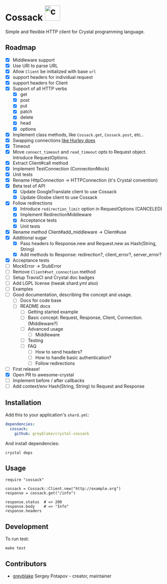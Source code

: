 # Cossack <img src="https://cloud.githubusercontent.com/assets/113512/15764341/65d90c06-292a-11e6-8f91-44ed93e024f8.png" alt="crystal Cossack logo" width="48">

Simple and flexible HTTP client for Crystal programming language.

## Roadmap
* [x] Middleware support
* [x] Use URI to parse URL
* [x] Allow `Client` be initialized with base `url`
* [x] support headers for individual request
* [x] support headers for Client
* [x] Support of all HTTP verbs
  * [x] get
  * [x] post
  * [x] put
  * [x] patch
  * [x] delete
  * [x] head
  * [x] options
* [x] Implement class methods, like `Cossack.get`, `Cossack.post`, etc..
* [x] Swapping connections [like Hurley does](https://github.com/lostisland/hurley#connections)
* [x] Timeout
* [x] Move `connect_timeout` and `read_timeout` opts to Request object. Introduce RequestOptions.
* [x] Extract Client#call method
* [x] Implement TestConnection (ConnectionMock)
* [x] Unit tests
* [x] Rename HttpConnection -> HTTPConnection (it's Crystal convention)
* [x] Beta test of API
  * [x] Update GoogleTranslate client to use Cossack
  * [x] Update Glosbe client to use Cossack
* [x] Follow redirections
  * [x] Introduce `redirection_limit` option in RequestOptions (CANCELED)
  * [x] Implement RedirectionMiddleware
  * [x] Acceptance tests
  * [x] Unit tests
* [x] Rename method Client#add_middleware -> Client#use
* [x] Additional sugar
  * [x] Pass headers to Response.new and Request.new as Hash(String, String)
  * [x] Add methods to Response: redirection?, client_error?, server_error?
* [x] Acceptance tests
* [ ] MockError -> StubError
* [ ] Remove `Client#set_connection` method
* [ ] Setup TravisCI and Crystal doc badges
* [ ] Add LGPL license (tweak shard.yml also)
* [ ] Examples
* [ ] Good documentation, describing the concept and usage.
  * [ ] Docs for code base
  * [ ] README docs
    * [ ] Getting started example
    * [ ] Basic concept: Request, Response, Client, Connection. (Middleware?)
    * [ ] Advanced usage
      * [ ] Middleware
    * [ ] Testing
    * [ ] FAQ
      * [ ] How to send headers?
      * [ ] How to handle basic authentication?
      * [ ] Follow redirections
* [ ] First release!
* [x] Open PR to awesome-crystal
* [ ] Implement before / after callbacks
* [ ] Add context/env Hash(String, String) to Request and Response

## Installation

Add this to your application's `shard.yml`:

```yaml
dependencies:
  cossack:
    github: greyblake/crystal-cossack
```

And install dependencies:

```
crystal deps
```

## Usage


```crystal
require "cossack"

cossack = Cossack::Client.new("http://example.org")
response = cossack.get("/info")

response.status  # => 200
response.body    # => "Info"
response.headers
```

## Development

To run test:

```
make test
```

## Contributors

- [greyblake](https://github.com/greyblake) Sergey Potapov - creator, maintainer
